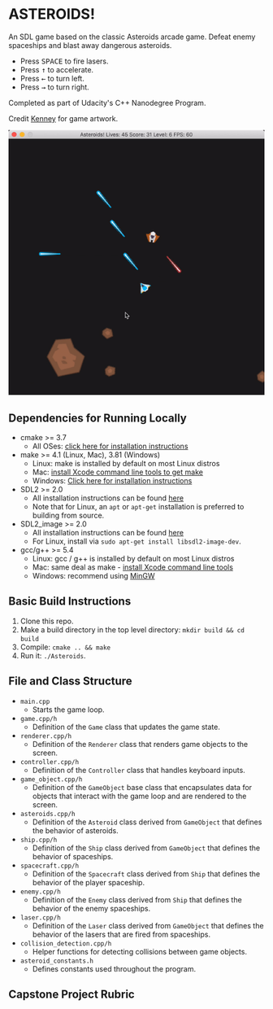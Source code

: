 # ASTEROIDS!

An SDL game based on the classic Asteroids arcade game. Defeat enemy spaceships
and blast away dangerous asteroids. 

* Press <kbd>SPACE</kbd> to fire lasers.
* Press <kbd>↑</kbd> to accelerate.
* Press <kbd>←</kbd> to turn left.
* Press <kbd>→</kbd> to turn right.

Completed as part of Udacity's C++ Nanodegree Program.

Credit [Kenney](https://kenney.nl) for game artwork.

<img src="asteroids.gif"/>

## Dependencies for Running Locally
* cmake >= 3.7
  * All OSes: [click here for installation instructions](https://cmake.org/install/)
* make >= 4.1 (Linux, Mac), 3.81 (Windows)
  * Linux: make is installed by default on most Linux distros
  * Mac: [install Xcode command line tools to get make](https://developer.apple.com/xcode/features/)
  * Windows: [Click here for installation instructions](http://gnuwin32.sourceforge.net/packages/make.htm)
* SDL2 >= 2.0
  * All installation instructions can be found [here](https://wiki.libsdl.org/Installation)
  * Note that for Linux, an `apt` or `apt-get` installation is preferred to building from source.
* SDL2_image >= 2.0
  * All installation instructions can be found [here](https://www.libsdl.org/projects/SDL_image/)
  * For Linux, install via `sudo apt-get install libsdl2-image-dev`.
* gcc/g++ >= 5.4
  * Linux: gcc / g++ is installed by default on most Linux distros
  * Mac: same deal as make - [install Xcode command line tools](https://developer.apple.com/xcode/features/)
  * Windows: recommend using [MinGW](http://www.mingw.org/)

## Basic Build Instructions

1. Clone this repo.
2. Make a build directory in the top level directory: `mkdir build && cd build`
3. Compile: `cmake .. && make`
4. Run it: `./Asteroids`.

## File and Class Structure
* `main.cpp`
  * Starts the game loop.
* `game.cpp/h`
  * Definition of the `Game` class that updates the game state.
* `renderer.cpp/h`
  * Definition of the `Renderer` class that renders game objects to the screen.
* `controller.cpp/h`
  * Definition of the `Controller` class that handles keyboard inputs.
* `game_object.cpp/h`
  * Definition of the `GameObject` base class that encapsulates data for objects
  that interact with the game loop and are rendered to the screen.
* `asteroids.cpp/h`
  * Definition of the `Asteroid` class derived from `GameObject` that defines the 
  behavior of asteroids. 
* `ship.cpp/h`
  * Definition of the `Ship` class derived from `GameObject` that defines the
  behavior of spaceships.
* `spacecraft.cpp/h`
  * Definition of the `Spacecraft` class derived from `Ship` that defines the
  behavior of the player spaceship.
* `enemy.cpp/h`
  * Definition of the `Enemy` class derived from `Ship` that defines the
  behavior of the enemy spaceships.
* `laser.cpp/h`
  * Definition of the `Laser` class derived from `GameObject` that defines the
  behavior of the lasers that are fired from spaceships.
* `collision_detection.cpp/h`
  * Helper functions for detecting collisions between game objects.
* `asteroid_constants.h`
  * Defines constants used throughout the program.

## Capstone Project Rubric

